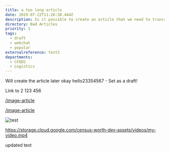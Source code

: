 ```yaml
---
title: a too long article
date: 2019-07-22T11:26:38.444Z
description: Is it possible to create an article that we need to truncate
directory: Bad Articles
priority: 1
tags:
  - draft
  - webchat
  - popular
externalreference: test2
departments:
  - CFODS
  - Logistics
---
```

Will create the article later okay hello23354567 - Set as a draft!

Link to 2 123 456

[/image-article](/image-article)

[/image-article](/image-article)

![test](/assets/screenshot-2019-06-06-at-15.48.20.png "test")

<https://storage.cloud.google.com/census-worth-dev-assets/videos/my-video.mp4>

updated text
